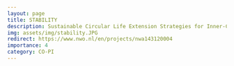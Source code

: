 ```yaml
---
layout: page
title: STABILITY
description: Sustainable Circular Life Extension Strategies for Inner-City Bridges and Quay Walls.
img: assets/img/stability.JPG
redirect: https://www.nwo.nl/en/projects/nwa143120004
importance: 4
category: CO-PI
---
```

